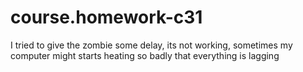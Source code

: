 # course.homework-c31
I tried to give the zombie some delay, its not working, sometimes my computer might starts heating so badly that everything is lagging
